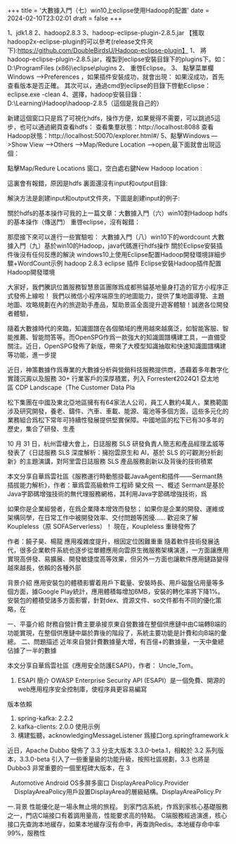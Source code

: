 
+++
title = '大數據入門（七）win10上eclipse使用Hadoop的配置'
date = 2024-02-10T23:02:01
draft = false
+++
<!--more-->

1、jdk1.8
2、hadoop2.8.3
3、hadoop-eclipse-plugin-2.8.5.jar
【獲取hadoop2x-eclipse-plugin的可以參考(release文件夾下):https://github.com/DoubleBirdsU/Hadoop-eclipse-plugin】
1、 將hadoop-eclipse-plugin-2.8.5.jar，複製到eclipse安裝目錄下的plugins下。如：D:\ProgramFiles (x86)\eclipse\plugins
2、 重啓Eclipse。
3、 點擊菜單欄Windows —>Preferences ，如果插件安裝成功，就會出現：
如果沒成功，首先查看版本是否正確。
其次可以，通過cmd到eclipse的目錄下啓動Eclipse：eclipse.exe -clean
4、選擇，hadoop安裝目錄：D:\Learning\Hadoop\hadoop-2.8.5（這個是我自己的）

新建這個窗口只是爲了可視化hdfs，操作方便，如果覺得不需要，可以跳過5這步，也可以通過網頁查看hdfs：
查看集羣狀態：http://localhost:8088
查看Hadoop狀態：http://localhost:50070/explorer.html#/
5、點擊Windows —>Show View —>Others —>Map/Redure Location —>open,最下面就會出現這個：

點擊Map/Redure Locations 窗口，空白處右鍵New Hadoop location :

這裏會有報錯，原因是hdfs 裏面還沒有input和output目錄:

解決方法是創建input和output文件夾，下圖是創建input的例子:

關於hdfs的基本操作可我的上一篇文章：大數據入門（六）win10對Hadoop hdfs的基本操作（傳送門）
重啓eclipse，沒有報錯：

那麼接下來可以進行一些實驗啦：
大數據入門（八）win10下的wordcount
大數據入門（九）基於win10的Hadoop，java代碼進行hdfs操作
關於Eclipse安裝插件後沒有任何反應的解決
windows10上使用Eclipse配置Hadoop開發環境詳細步驟+WordCount示例
hadoop 2.8.3 eclipse 插件
Eclipse安裝Hadoop插件配置Hadoop開發環境


大家好，我們騰訊位置服務智慧景區團隊爲成都熊貓基地量身打造的官方小程序正式發佈上線啦！
我們以微信小程序端原生的地圖能力，提供了集地圖導覽、主題地圖、攻略規劃在內的旅遊助手產品，幫助景區全面提升遊客體驗！誠邀各位開發者體驗，




隨着大數據時代的來臨，知識圖譜在各個領域的應用越來越廣泛，如智能客服、智能推薦、智能問答等。而OpenSPG作爲一款強大的知識圖譜構建工具，一直備受關注。近日，OpenSPG發佈了新版，帶來了大模型知識抽取和快速知識圖譜構建等功能，進一步提




近日，神策數據作爲專業的大數據分析與營銷科技服務提供商，憑藉着多年數字化實踐沉澱以及服務 30+ 行業客戶的深厚積累，列入 Forrester《2024Q1 亞太地區 CDP Landscape（The Customer Data Pla




松下集團在中國及東北亞地區擁有有64家法人公司，員工人數約4萬人，業務範圍涉及研究開發，養老、鑄件、汽車、車載、能源、電池等多個方面，這些多元化的業務組合爲松下常年可持續性發展提供堅實保障。中國地區的松下已有30多年的歷史，集合了研發、生產




10 月 31 日，杭州雲棲大會上，日誌服務 SLS 研發負責人簡志和產品經理孟威等發表了《日誌服務 SLS 深度解析：擁抱雲原生和 AI，基於 SLS 的可觀測分析創新》的主題演講，對阿里雲日誌服務 SLS 產品服務創新以及背後的技術積累




本文分享自華爲雲社區《服務運行時動態掛載JavaAgent和插件——Sermant熱插拔能力解析》，作者：華爲雲高級軟件工程師 欒文飛
一、概述
Sermant是基於Java字節碼增強技術的無代理服務網格，其利用Java字節碼增強技術，爲




如果你是企業經營者，在爲企業降本增效而發愁；
如果你是企業的開發、運維或架構同學，在日常工作中被開發效率、交付問題等困擾…… 歡迎來了解 Koupleless（原 SOFAServerless）！
現在，Koupleless 重磅發佈了




作者：饒子昊、楊龍
應用複雜度提升，根因定位困難重重
隨着軟件技術發展迭代，很多企業軟件系統也逐步從單體應用向雲原生微服務架構演進，一方面讓應用實現高併發、易擴展、開發敏捷度高等效果，但另外一方面也讓軟件應用鏈路變得越來越長，依賴的各種外部




背景介紹
應用安裝包的體積影響着用戶下載量、安裝時長、用戶磁盤佔用量等多個方面，據Google Play統計，應用體積每增加6MB，安裝的轉化率將下降1%。
安裝包的體積受諸多方面影響，針對dex、資源文件、so文件都有不同的優化策略，在




一、平臺介紹
財務自營計費主要承接京東自營數據在整個供應鏈中由C端轉B端的功能實現，在整個供應鏈中屬於靠後的階段了，系統主要功能是計費和向B端的彙總。
二、問題描述
近年來自營計費數據量大增，有百億+的數據量，一天中彙總佔據了一半的數據




本文分享自華爲雲社區《應用安全防護ESAPI》，作者： Uncle_Tom。
1. ESAPI 簡介
OWASP Enterprise Security API (ESAPI）是一個免費、開源的web應用程序安全控制庫，使程序員更容易編寫




版本依賴
1. spring-kafka: 2.2.2
2. kafka-clients: 2.0.0
使用示例
1. 構建監聽，acknowledgingMessageListener 爲接口org.springframework.k




近日，Apache Dubbo 發佈了 3.3 分支大版本 3.3.0-beta.1，相較於 3.2 系列版本，3.3.0-beta 引入了一些重量級的功能升級，按照社區規劃，3.3 也將是 Dubbo3 非常重要的一個里程碑大版本，在 3




 
Automotive Android OS多屏多窗口
DisplayAreaPolicy.Provider
    DisplayAreaPolicy用戶設置DisplayArea的層級結構。DisplayAreaPolicy.Pr




一.背景
性能優化是一場永無止境的旅程。
到家門店系統，作爲到家核心基礎服務之一，門店C端接口有着調用量高，性能要求高的特點。
C端服務經過演進，核心接口先查詢本地緩存，如果本地緩存沒有命中，再查詢Redis。本地緩存命中率99%，服務性

